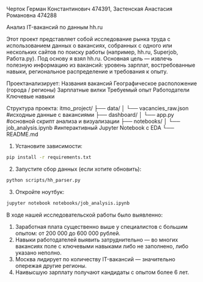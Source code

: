 Черток Герман Константинович 474391, Застенская Анастасия Романовна 474288

Анализ IT-вакансий по данным hh.ru

Этот проект представляет собой исследование рынка труда с использованием данных о вакансиях, собранных с одного или нескольких сайтов по поиску работы (например, hh.ru, Superjob, Работа.ру). Под основу я взял hh.ru. 
Основная цель — извлечь полезную информацию из вакансий: уровень зарплат, востребованные навыки, региональное распределение и требования к опыту.

Проектанализирует: 
Названия вакансий
Географическое расположение (города / регионы)
Зарплатные вилки
Требуемый опыт
Работодатели
Ключевые навыки

Структура проекта:
itmo_project/
├── data/
│   └── vacancies_raw.json       #исходные данные с вакансиями
├── dashboard/
│   └── app.py                   #основной скрипт анализа и визуализации
├── notebooks/
│   └── job_analysis.ipynb       #интерактивный Jupyter Notebook с EDA
└── README.md                   

1. Установите зависимости:
```bash
pip install -r requirements.txt
```
2. Запустите сбор данных (если хотите обновить):
```bash
python scripts/hh_parser.py
```
3. Откройте ноутбук:
```bash
jupyter notebook notebooks/job_analysis.ipynb
```
В ходе нашей исследовательской работы было выявленно: 
1. Заработная плата существенно выше у специалистов с большим опытом: от 200 000 до 600 000 рублей.
2. Навыки работодателей выявить затруднительно — во многих вакансиях поле с ключевыми навыками либо не заполнено, либо указано неполно.
3. Москва лидирует по количеству IT-вакансий — значительно опережая другие регионы.
4. Наивысшую зарплату получают кандидаты с опытом более 6 лет.

